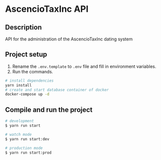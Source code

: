 # AscencioTaxInc API

## Description

API for the administration of the AscencioTaxInc dating system

## Project setup

1. Rename the `.env.template` to `.env` file and fill in environment variables.
2. Run the commands.

```bash
# install dependencies
yarn install
# create and start database container of docker
docker-compose up -d
```

## Compile and run the project

```bash
# development
$ yarn run start

# watch mode
$ yarn run start:dev

# production mode
$ yarn run start:prod
```
